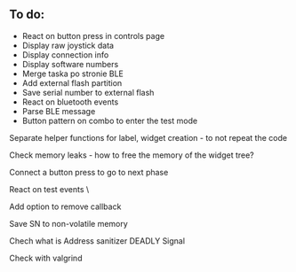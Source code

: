 ## To do: 
* React on button press in controls page
* Display raw joystick data
* Display connection info
* Display software numbers
* Merge taska po stronie BLE
* Add external flash partition
* Save serial number to external flash
* React on bluetooth events
* Parse BLE message
* Button pattern on combo to enter the test mode


Separate helper functions for label, widget creation - to not repeat the code

Check memory leaks - how to free the memory of the widget tree?

Connect a button press to go to next phase

React on test events \

Add option to remove callback

Save SN to non-volatile memory

Chech what is Address sanitizer DEADLY Signal

Check with valgrind